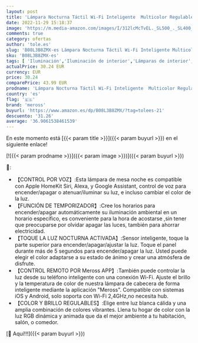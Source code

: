 ```yaml
---
layout: post
title: 'Lámpara Nocturna Táctil Wi-Fi Inteligente  Multicolor Regulable con RGBWW 2700K - 6500K . Blanco Cálido y Blanco Frío. Compatible con Apple HomeKit  Alexa  Google Assistant y SmartThings  meross.'
date: 2022-11-29 15:18:37
image: 'https://m.media-amazon.com/images/I/312lcMcTvEL._SL500_._SL400_.jpg'
comments: true
category: ofertas
author: 'tole.es'
slug: 'B08L3B8ZMX-es Lámpara Nocturna Táctil Wi-Fi Inteligente Multicolor...'
sku: 'B08L3B8ZMX-es'
tags: [ 'Iluminación','Iluminación de interior','Lámparas de interior','Lámparas de mesa','alexa','meross','🇪🇸', ]
actualPrice: 30.24 EUR
currency: EUR
price: 30.24
comparePrice: 43.99 EUR
prodname: 'Lámpara Nocturna Táctil Wi-Fi Inteligente  Multicolor Regulable con RGBWW 2700K - 6500K . Blanco Cálido y Blanco Frío. Compatible con Apple HomeKit  Alexa  Google Assistant y SmartThings  meross.'
country: 'es'
flag: '🇪🇸'
brand: 'meross'
buyurl: 'https://www.amazon.es/dp/B08L3B8ZMX/?tag=tolees-21'
descuento: '31.26'
average: '36.9061538461539'
---
```


En este momento está [{{< param title >}}]({{< param buyurl >}}) en el siguiente enlace!

[![{{< param prodname >}}]({{< param image >}})]({{< param buyurl >}})

🔎:

- 【CONTROL POR VOZ】:Esta lámpara de mesa noche es compatible con Apple HomeKit Siri, Alexa, y Google Assistant, control de voz para encender/apagar o atenuar/iluminar su luz, e incluso cambiar el color de la luz.
- 【FUNCIÓN DE TEMPORIZADOR】:Cree los horarios para encender/apagar automáticamente su iluminación ambiental en un horario específico, es conveniente para la hora de acostarse ,sin tener que preocuparse por olvidar apagar las luces, también para ahorrar electricidad.
- 【TOQUE LA LUZ NOCTURNA ACTIVADA】:Sensor inteligente, toque la parte superior para encender/apagar/ajustar la luz. Toque el panel durante más de 5 segundos para encender/apagar la luz. Usted puede elegir el color adaptarse a su estado de ánimo y crear una atmósfera de disfrute.
- 【CONTROL REMOTO POR Meross APP】:También puede controlar la luz desde su teléfono inteligente con una conexión Wi-Fi. Ajuste el brillo y la temperatura de color de nuestra lámpara de cabecera de forma inteligente mediante la aplicación "Meross". Compatible con sistemas iOS y Android, solo soporta con Wi-Fi 2,4GHz,no necesita hub.
- 【COLOR Y BRILLO REGULABLES】:Elige entre luz blanca cálida y una amplia combinación de colores vibrantes. Llena tu hogar de color con la luz RGB dinámica y animada que da el mejor ambiente a tu habitación, salón, o comedor.

[🛒 Aquí!!!]({{< param buyurl >}})
